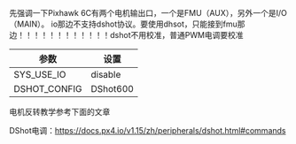 先强调一下Pixhawk 6C有两个电机输出口，一个是FMU（AUX），另外一个是I/O（MAIN）。
io那边不支持dshot协议。要使用dhsot，只能接到fmu那边！！！！！！！！！！！！dshot不用校准，普通PWM电调要校准


参数|设置
|-|-|
SYS_USE_IO|disable
DSHOT_CONFIG|DShot600

电机反转教学参考下面的文章

DShot电调：https://docs.px4.io/v1.15/zh/peripherals/dshot.html#commands






